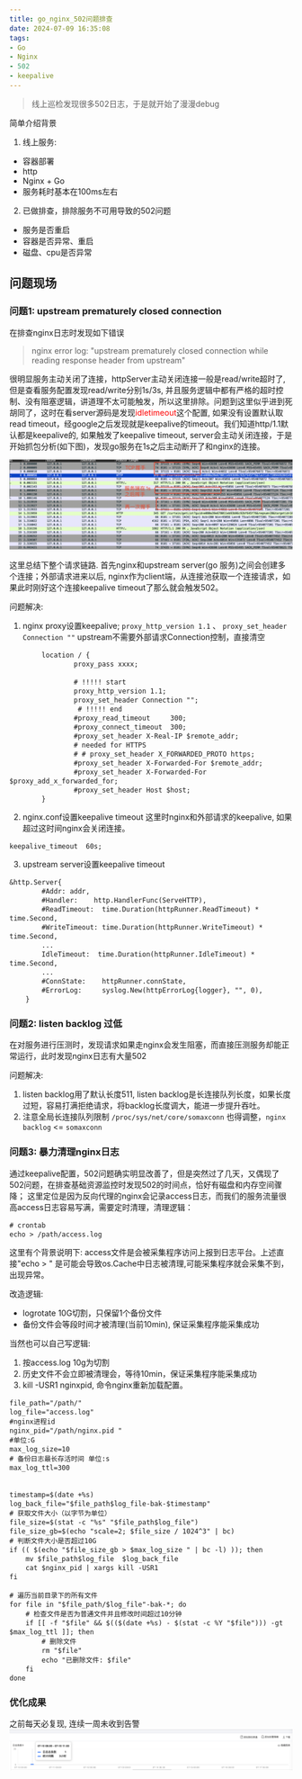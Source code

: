 ```yaml
---
title: go_nginx_502问题排查
date: 2024-07-09 16:35:08
tags:
- Go
- Nginx
- 502
- keepalive
---
```

> 线上巡检发现很多502日志，于是就开始了漫漫debug
<!-- more -->

简单介绍背景
1. 线上服务:
- 容器部署
- http
- Nginx + Go
- 服务耗时基本在100ms左右

2. 已做排查，排除服务不可用导致的502问题
- 服务是否重启
- 容器是否异常、重启
- 磁盘、cpu是否异常



## 问题现场
### 问题1: upstream prematurely closed connection 
在排查nginx日志时发现如下错误
> nginx error log: "upstream prematurely closed connection while reading response header from upstream"

很明显服务主动关闭了连接，httpServer主动关闭连接一般是read/write超时了, 但是查看服务配置发现read/write分别1s/3s, 并且服务逻辑中都有严格的超时控制、没有阻塞逻辑，讲道理不太可能触发，所以这里排除。问题到这里似乎进到死胡同了，这时在看server源码是发现<font color="red">idletimeout</font>这个配置, 如果没有设置默认取read timeout，经google之后发现就是keepalive的timeout。我们知道http/1.1默认都是keepalive的, 如果触发了keepalive timeout, server会主动关闭连接，于是开始抓包分析(如下图)，发现go服务在1s之后主动断开了和nginx的连接。

![img.png](/images/wireshark_502.png)

这里总结下整个请求链路.
首先nginx和upstream server(go 服务)之间会创建多个连接；外部请求进来以后, nginx作为client端，从连接池获取一个连接请求，如果此时刚好这个连接keepalive timeout了那么就会触发502。

问题解决:
1. nginx proxy设置keepalive;
`proxy_http_version 1.1` 、 `proxy_set_header Connection ""`
upstream不需要外部请求Connection控制，直接清空
```
        location / {
                proxy_pass xxxx;
                
                # !!!!! start 
                proxy_http_version 1.1;
                proxy_set_header Connection "";
                 # !!!!! end 
                #proxy_read_timeout     300;    
                #proxy_connect_timeout  300;
                #proxy_set_header X-Real-IP $remote_addr;
                # needed for HTTPS
                # # proxy_set_header X_FORWARDED_PROTO https;
                #proxy_set_header X-Forwarded-For $remote_addr;
                #proxy_set_header X-Forwarded-For $proxy_add_x_forwarded_for;
                #proxy_set_header Host $host;
        }
```
2. nginx.conf设置keepalive timeout
这里时nginx和外部请求的keepalive, 如果超过这时间nginx会关闭连接。
```
keepalive_timeout  60s;
```
3. upstream server设置keepalive timeout
```
&http.Server{
		#Addr: addr,
		#Handler:    http.HandlerFunc(ServeHTTP),
		#ReadTimeout:  time.Duration(httpRunner.ReadTimeout) * time.Second,
		#WriteTimeout: time.Duration(httpRunner.WriteTimeout) * time.Second,
		...
		IdleTimeout:  time.Duration(httpRunner.IdleTimeout) * time.Second,
		...
		#ConnState:    httpRunner.connState,
		#ErrorLog:     syslog.New(httpErrorLog{logger}, "", 0),
	}
```
### 问题2: listen backlog 过低
在对服务进行压测时，发现请求如果走nginx会发生阻塞，而直接压测服务却能正常运行，此时发现nginx日志有大量502

问题解决:
1. listen backlog用了默认长度511, listen backlog是长连接队列长度，如果长度过短，容易打满拒绝请求，将backlog长度调大，能进一步提升吞吐。
2. 注意全局长连接队列限制 `/proc/sys/net/core/somaxconn` 也得调整，`nginx backlog` <= `somaxconn`

### 问题3: 暴力清理nginx日志
通过keepalive配置，502问题确实明显改善了，但是突然过了几天，又偶现了502问题，在排查基础资源监控时发现502的时间点，恰好有磁盘和内存空间骤降；
这里定位是因为反向代理的nginx会记录access日志，而我们的服务流量很高access日志容易写满，需要定时清理，清理逻辑：
```
# crontab
echo > /path/access.log
```
这里有个背景说明下:
access文件是会被采集程序访问上报到日志平台。上述直接"echo > " 是可能会导致os.Cache中日志被清理,可能采集程序就会采集不到，出现异常。

改造逻辑: 
- logrotate 10G切割，只保留1个备份文件
- 备份文件会等段时间才被清理(当前10min), 保证采集程序能采集成功

当然也可以自己写逻辑:
1. 按access.log 10g为切割
2. 历史文件不会立即被清理会，等待10min，保证采集程序能采集成功
3. kill -USR1 nginxpid, 命令nginx重新加载配置。
```
file_path="/path/"
log_file="access.log"
#nginx进程id
nginx_pid="/path/nginx.pid "
#单位:G
max_log_size=10
# 备份日志最长存活时间 单位:s
max_log_ttl=300


timestamp=$(date +%s)
log_back_file="$file_path$log_file-bak-$timestamp"
# 获取文件大小（以字节为单位）
file_size=$(stat -c "%s" "$file_path$log_file")
file_size_gb=$(echo "scale=2; $file_size / 1024^3" | bc)
# 判断文件大小是否超过10G
if (( $(echo "$file_size_gb > $max_log_size " | bc -l) )); then
    mv $file_path$log_file  $log_back_file
    cat $nginx_pid | xargs kill -USR1
fi

# 遍历当前目录下的所有文件
for file in "$file_path/$log_file"-bak-*; do
    # 检查文件是否为普通文件并且修改时间超过10分钟
    if [[ -f "$file" && $(($(date +%s) - $(stat -c %Y "$file"))) -gt $max_log_ttl ]]; then
        # 删除文件
        rm "$file"
        echo "已删除文件: $file"
    fi
done
```
### 优化成果
之前每天必复现, 连续一周未收到告警
![img.png](../images/now_502.png)